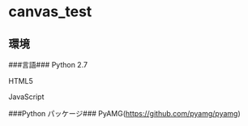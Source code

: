 canvas_test
===========

環境
-------
###言語###
Python 2.7

HTML5

JavaScript

###Python パッケージ###
PyAMG(https://github.com/pyamg/pyamg)

